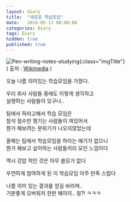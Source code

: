 ```yaml
---
layout: diary
title:  "새로운 학습모임"
date:   2018-05-17 00:00:00
categories: Diary
tags: Diary
hidden: true
published: true
---
```


![Pen-writing-notes-studying](https://upload.wikimedia.org/wikipedia/commons/thumb/5/59/Pen-writing-notes-studying.jpg/640px-Pen-writing-notes-studying.jpg){:class="imgTitle"}  
( 출처 : [Wikimedia](https://commons.wikimedia.org/wiki/File:Pen-writing-notes-studying.jpg) )


오늘 나름 의미있는 학습모임을 가졌다.  

우리 회사 사람들 중에도 이렇게 생각하고  
실행하는 사람들이 있구나..  
	
<!--more-->

팀에서 하라고해서 학습 모임은  
참석 점수만 챙기는 사람들이 껴있어서  
뭔가 해보려는 분위기가 나오지않았는데  

올해는 팀에서 학습모임을 하라는 얘기가 없으니  
뭔가 해보고 싶어하는 사람들끼리 모인 느낌이다  

역시 강압 적인 것은 아무 쓸모가 없다  

우연하게 참여하게 된 이 학습모임 아주 만족 스럽다  

나름 의미 있는 결과를 얻길 바라며..  
기분좋게 오버워치 한판 해야지.. 읭?! ㅋㅋㅋ  
